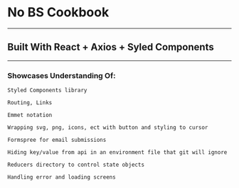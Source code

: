 # No BS Cookbook

---

## Built With React + Axios + Syled Components

---

### Showcases Understanding Of:

` Styled Components library `

` Routing, Links `

` Emmet notation `

` Wrapping svg, png, icons, ect with button and styling to cursor `

` Formspree for email submissions `

` Hiding key/value from api in an environment file that git will ignore `

` Reducers directory to control state objects `

` Handling error and loading screens `

` `

` `

` `

` `

` `

` `

` `

` `
